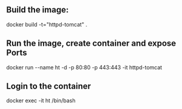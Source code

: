 ## Build the image:
docker build -t="httpd-tomcat" .

## Run the image, create container and expose Ports
docker run --name ht -d -p 80:80 -p 443:443 -it httpd-tomcat

## Login to the container
docker exec -it ht /bin/bash
